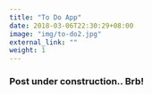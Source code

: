 ```yaml
---
title: "To Do App"
date: 2018-03-06T22:30:29+08:00
image: "img/to-do2.jpg"
external_link: ""
weight: 1
---
```


### Post under construction.. Brb!
